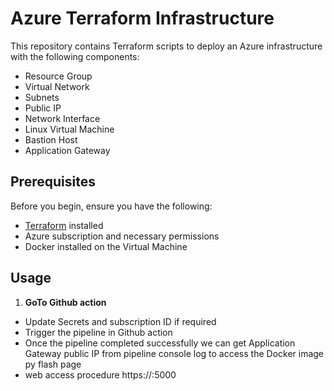 # Azure Terraform Infrastructure

This repository contains Terraform scripts to deploy an Azure infrastructure with the following components:

- Resource Group
- Virtual Network
- Subnets
- Public IP
- Network Interface
- Linux Virtual Machine
- Bastion Host
- Application Gateway

## Prerequisites

Before you begin, ensure you have the following:

- [Terraform](https://www.terraform.io/downloads.html) installed
- Azure subscription and necessary permissions
- Docker installed on the Virtual Machine

## Usage

1. **GoTo Github action**

- Update Secrets and subscription ID if required
- Trigger the pipeline in Github action
- Once the pipeline completed successfully we can get Application Gateway public IP from pipeline console log to access the Docker image py flash page
- web access procedure 
    https://<public IP>:5000
